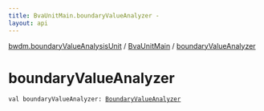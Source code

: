 ```yaml
---
title: BvaUnitMain.boundaryValueAnalyzer - 
layout: api
---
```


<div class='api-docs-breadcrumbs'><a href="../index.html">bwdm.boundaryValueAnalysisUnit</a> / <a href="index.html">BvaUnitMain</a> / <a href="./boundary-value-analyzer.html">boundaryValueAnalyzer</a></div>

# boundaryValueAnalyzer

<div class="signature"><code><span class="keyword">val </span><span class="identifier">boundaryValueAnalyzer</span><span class="symbol">: </span><a href="../-boundary-value-analyzer/index.html"><span class="identifier">BoundaryValueAnalyzer</span></a></code></div>
